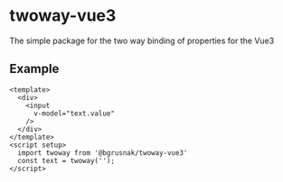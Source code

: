 # twoway-vue3
The simple package for the two way binding of properties for the Vue3

## Example
```
<template>
  <div>
    <input
      v-model="text.value"
    />
  </div>
</template>
<script setup>
  import twoway from '@bgrusnak/twoway-vue3'
  const text = twoway('');
</script>
```